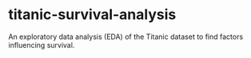 # titanic-survival-analysis
An exploratory data analysis (EDA) of the Titanic dataset to find factors influencing survival.
